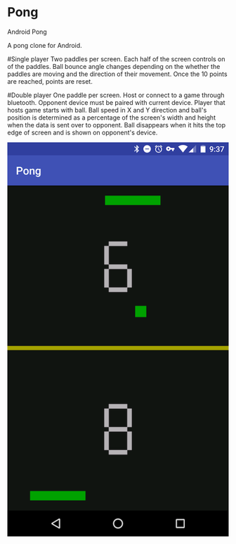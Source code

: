 # Pong
Android Pong

A pong clone for Android.

#Single player
Two paddles per screen. Each half of the screen controls on of the paddles. Ball bounce angle changes depending on the whether the paddles are moving and the direction of their movement.
Once the 10 points are reached, points are reset.

#Double player
One paddle per screen. Host or connect to a game through bluetooth. Opponent device must be paired with current device. Player that hosts game starts with ball.
Ball speed in X and Y direction and ball's position is determined as a percentage of the screen's width and height when the data is sent over to opponent. Ball disappears when it hits the top edge of screen and is shown on opponent's device.

![screengrab](image.png)

